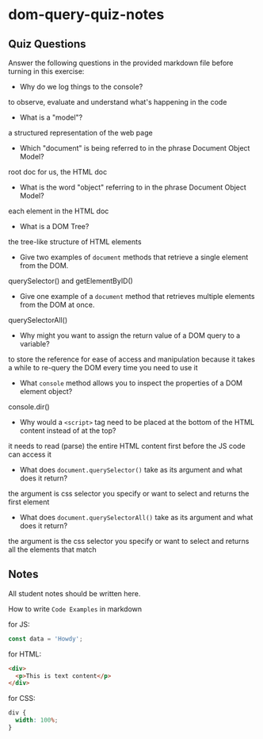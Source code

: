 # dom-query-quiz-notes

## Quiz Questions

Answer the following questions in the provided markdown file before turning in this exercise:

- Why do we log things to the console?

to observe, evaluate and understand what's happening in the code

- What is a "model"?

a structured representation of the web page

- Which "document" is being referred to in the phrase Document Object Model?

root doc for us, the HTML doc

- What is the word "object" referring to in the phrase Document Object Model?

each element in the HTML doc

- What is a DOM Tree?

the tree-like structure of HTML elements

- Give two examples of `document` methods that retrieve a single element from the DOM.

querySelector() and getElementByID()

- Give one example of a `document` method that retrieves multiple elements from the DOM at once.

querySelectorAll()

- Why might you want to assign the return value of a DOM query to a variable?

to store the reference for ease of access and manipulation because it takes a while to re-query the DOM every time you need to use it

- What `console` method allows you to inspect the properties of a DOM element object?

console.dir()

- Why would a `<script>` tag need to be placed at the bottom of the HTML content instead of at the top?

it needs to read (parse) the entire HTML content first before the JS code can access it

- What does `document.querySelector()` take as its argument and what does it return?

the argument is css selector you specify or want to select and returns the first element

- What does `document.querySelectorAll()` take as its argument and what does it return?

the argument is the css selector you specify or want to select and returns all the elements that match

## Notes

All student notes should be written here.

How to write `Code Examples` in markdown

for JS:

```javascript
const data = 'Howdy';
```

for HTML:

```html
<div>
  <p>This is text content</p>
</div>
```

for CSS:

```css
div {
  width: 100%;
}
```
